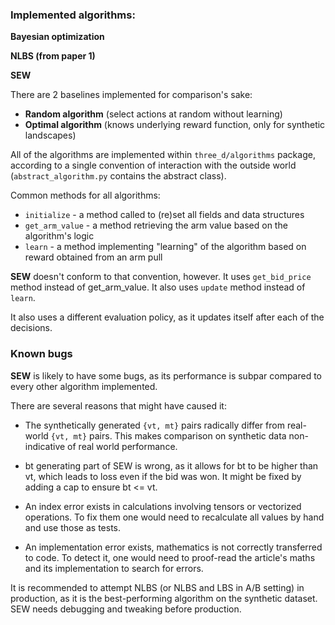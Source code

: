 ### Implemented algorithms:

**Bayesian optimization**

**NLBS (from paper 1)**

**SEW**

There are 2 baselines implemented for comparison's sake:
- **Random algorithm** (select actions at random without learning)
- **Optimal algorithm** (knows underlying reward function, only for synthetic landscapes)

All of the algorithms are implemented within `three_d/algorithms` package, according to a single
convention of interaction with the outside world (`abstract_algorithm.py` contains
the abstract class).

Common methods for all algorithms:
* `initialize` - a method called to (re)set all fields and data structures
* `get_arm_value` - a method retrieving the arm value based on the algorithm's logic
* `learn` - a method implementing "learning" of the algorithm based on reward obtained from an arm pull

**SEW** doesn't conform to that convention, however.
It uses `get_bid_price` method instead of get_arm_value.
It also uses `update` method instead of `learn`.

It also uses a different evaluation policy, as it updates
itself after each of the decisions.

### Known bugs
**SEW** is likely to have some bugs, as its performance is subpar compared
to every other algorithm implemented.

There are several reasons that might have caused it:
- The synthetically generated `{vt, mt}` pairs radically differ from real-world `{vt, mt}` pairs.
This makes comparison on synthetic data non-indicative of real world performance.
  
- bt generating part of SEW is wrong, as it allows for bt to be 
higher than vt, which leads to loss even if the bid was won. It might
  be fixed by adding a cap to ensure bt <= vt.
  
- An index error exists in calculations involving tensors or vectorized operations.
To fix them one would need to recalculate all values by hand and use those as tests.

- An implementation error exists, mathematics is not correctly transferred to code.
To detect it, one would need to proof-read the article's maths and 
  its implementation to search for errors.
  
It is recommended to attempt NLBS (or NLBS and LBS in A/B setting) in production, as it is the best-performing
algorithm on the synthetic dataset. SEW needs debugging and tweaking before production.

